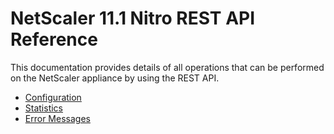 # NetScaler 11.1 Nitro REST API Reference

This documentation provides details of all operations that can be performed on the NetScaler appliance by using the REST API.
* [Configuration](./configuration/configuration.md)
* [Statistics](./statistics/statistics.md)
* [Error Messages](./error-messages/error-messages.md)



